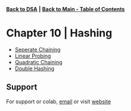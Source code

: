 [**Back to DSA**](https://github.com/xanderbilla/LPU-Academics/tree/main/blob/CSE205/CSE205.md) **|** [**Back to Main - Table of Contents**](https://github.com/xanderbilla/LPU-Academics/blob/main/README.md)

# Chapter 10 | Hashing

- [Seperate Chaining](https://github.com/xanderbilla/LPU-Academics/blob/main/CSE%20205%20-%20DSA/Chapter%2010%20-%20Hashing/10_1-Hashing_Seperate_Chaining.cpp)
- [Linear Probing](https://github.com/xanderbilla/LPU-Academics/blob/main/CSE%20205%20-%20DSA/Chapter%2010%20-%20Hashing/10_2-Hashing_Linear_Probing.cpp)
- [Quadratic Chaining](https://github.com/xanderbilla/LPU-Academics/blob/main/CSE%20205%20-%20DSA/Chapter%2010%20-%20Hashing/10_3-Hashing_Quadratic_Chaining.cpp)
- [Double Hashing](https://github.com/xanderbilla/LPU-Academics/blob/main/CSE%20205%20-%20DSA/Chapter%2010%20-%20Hashing/10_4-Hashing_Double_Hashing.cpp)

## Support

For support or colab, [email](mailto:dev.xanderbilla@gmail.com) or visit [website](https://xanderbilla.com)
